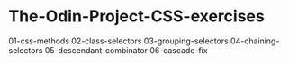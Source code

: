 # The-Odin-Project-CSS-exercises
01-css-methods
02-class-selectors
03-grouping-selectors
04-chaining-selectors
05-descendant-combinator
06-cascade-fix

